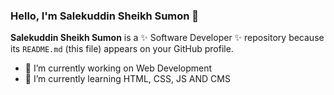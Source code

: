 ### Hello, I'm Salekuddin Sheikh Sumon 👋


**Salekuddin Sheikh Sumon** is a ✨ Software Developer ✨ repository because its `README.md` (this file) appears on your GitHub profile.

- 🔭 I’m currently working on Web Development
- 🌱 I’m currently learning HTML, CSS, JS AND CMS

<!--
- 👯 I’m looking to collaborate on ...
- 🤔 I’m looking for help with ...
- 💬 Ask me about ...
- 📫 How to reach me: ...
- 😄 Pronouns: ...
- ⚡ Fun fact: ...
-->
